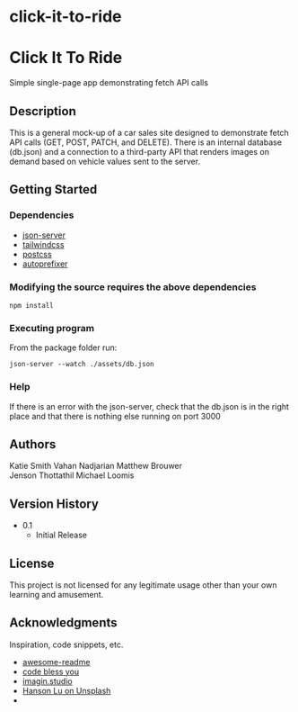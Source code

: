 # click-it-to-ride

# Click It To Ride

Simple single-page app demonstrating fetch API calls

## Description

This is a general mock-up of a car sales site designed to demonstrate fetch API calls (GET, POST, PATCH, and DELETE). There is an internal database (db.json) and a connection to a third-party API that renders images on demand based on vehicle values sent to the server.

## Getting Started

### Dependencies

- [json-server](https://www.npmjs.com/package/json-server)
- [tailwindcss](https://tailwindcss.com/)
- [postcss](https://www.npmjs.com/package/postcss)
- [autoprefixer](https://github.com/postcss/autoprefixer)

### Modifying the source requires the above dependencies

```
npm install
```

### Executing program

From the package folder run:

```
json-server --watch ./assets/db.json
```

### Help

If there is an error with the json-server, check that the db.json is in the right place and that there is nothing else running on port 3000

## Authors

Katie Smith
Vahan Nadjarian
Matthew Brouwer  
Jenson Thottathil
Michael Loomis

## Version History

- 0.1
  - Initial Release

## License

This project is not licensed for any legitimate usage other than your own learning and amusement.

## Acknowledgments

Inspiration, code snippets, etc.

- [awesome-readme](https://github.com/matiassingers/awesome-readme)
- [code bless you](https://www.skillshare.com/en/profile/Code-Bless-You/450612786)
- [imagin.studio](https://www.imagin.studio/)
- [Hanson Lu on Unsplash](https://unsplash.com/photos/956EmlIRARQ?utm_source=unsplash&utm_medium=referral&utm_content=creditShareLink)
-
